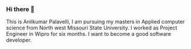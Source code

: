 ### Hi there 👋 

This is Anilkumar Palavelli, I am pursuing my masters in Applied computer science from North west Missouri State University. 
I worked as Project Engineer in Wipro for six months.
I want to become a good software developer.




<!--
**AnilkumarPalavelli/AnilkumarPalavelli** is a ✨ _special_ ✨ repository because its `README.md` (this file) appears on your GitHub profile.

Here are some ideas to get you started:

- 🔭 I’m currently working on ...
- 🌱 I’m currently learning ...
- 👯 I’m looking to collaborate on ...
- 🤔 I’m looking for help with ...
- 💬 Ask me about ...
- 📫 How to reach me: ...
- 😄 Pronouns: ...
- ⚡ Fun fact: ...
-->
